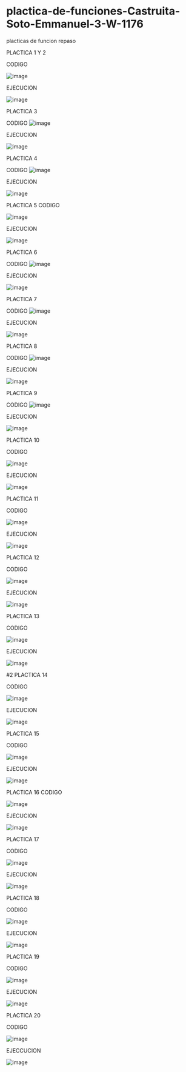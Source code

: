 # plactica-de-funciones-Castruita-Soto-Emmanuel-3-W-1176
placticas de funcion repaso

PLACTICA 1 Y 2

CODIGO

![image](https://github.com/user-attachments/assets/08d4cc4e-d6a8-4eb9-99a5-1f67ece3c73c)

EJECUCION

![image](https://github.com/user-attachments/assets/014d45b8-ea89-4d21-bfa2-a6bf9b54bca2)

PLACTICA 3

CODIGO
![image](https://github.com/user-attachments/assets/5c43fe0e-882c-4603-a76a-bcab9a69d481)

EJECUCION

![image](https://github.com/user-attachments/assets/862bc8d7-5791-4bca-a680-f94f6d9b1428)

PLACTICA 4

CODIGO
![image](https://github.com/user-attachments/assets/3d0993a9-7536-4447-86b4-b89d401e438c)

EJECUCION 

![image](https://github.com/user-attachments/assets/3a628efe-f57e-4772-9fd5-c8e8d051fc15)

PLACTICA 5
CODIGO

![image](https://github.com/user-attachments/assets/f0471e61-f3dd-4f63-aeb1-98bcf136f3de)

EJECUCION

![image](https://github.com/user-attachments/assets/286ca8a0-85b2-48ca-8aef-da7654164015)

PLACTICA 6

CODIGO
![image](https://github.com/user-attachments/assets/5af00d10-f4a4-41c2-b16a-53912a5b07e2)

EJECUCION

![image](https://github.com/user-attachments/assets/402f6019-4c68-40d8-b967-12fab90c9689)

PLACTICA 7

CODIGO
![image](https://github.com/user-attachments/assets/8334625a-91d5-46a3-87d0-dcf8e1e89ac1)

EJECUCION

![image](https://github.com/user-attachments/assets/d6b5eb17-a80f-496d-8e2c-0a8039c488dc)

PLACTICA 8

CODIGO
![image](https://github.com/user-attachments/assets/ec1bc880-9af8-42a0-a9d9-10475131e6e1)

EJECUCION 

![image](https://github.com/user-attachments/assets/1f3b12bf-16c2-4a23-8186-92f2d2eab76e)

PLACTICA 9

CODIGO
![image](https://github.com/user-attachments/assets/aa76b236-5344-45db-852d-c8cbb3f0e1ed)

EJECUCION

![image](https://github.com/user-attachments/assets/268b9eb5-409c-411c-b9a2-9e651ed205dc)

PLACTICA 10

CODIGO

![image](https://github.com/user-attachments/assets/e7801b43-eb17-4e36-9cc6-1517bdb28e8d)

EJECUCION

![image](https://github.com/user-attachments/assets/9bb510c6-1b4d-4609-8efa-0e0a7bb1624f)

PLACTICA 11

CODIGO

![image](https://github.com/user-attachments/assets/a68e1a32-83eb-4c79-9fef-3a1643b941ad)


EJECUCION

![image](https://github.com/user-attachments/assets/23a32bc8-10ab-452a-8924-6f3cd292e537)

PLACTICA 12

CODIGO

![image](https://github.com/user-attachments/assets/69eb6fdc-9ce9-43fe-a7e0-f8b30cec8fb5)


EJECUCION 

![image](https://github.com/user-attachments/assets/b6120a36-6c5b-4374-b1d2-2f8f14b90de5)

PLACTICA 13

CODIGO

![image](https://github.com/user-attachments/assets/be7f4fc1-5c19-4f50-925f-dddcb7e988d2)

EJECUCION

![image](https://github.com/user-attachments/assets/05610653-935e-4237-b73a-e00c21e1ebb0)

#2
PLACTICA 14

CODIGO

![image](https://github.com/user-attachments/assets/0320f3b0-de3d-47af-959c-75221e0c1ea6)


EJECUCION

![image](https://github.com/user-attachments/assets/3f6af71a-e156-4304-8f65-89bbd1731395)

PLACTICA 15

CODIGO

![image](https://github.com/user-attachments/assets/cb44544e-8645-44e4-9058-92e0bbb8761f)


EJECUCION 

![image](https://github.com/user-attachments/assets/44bc5960-2d57-41bf-991c-a2d579a04a0d)

PLACTICA 16
CODIGO

![image](https://github.com/user-attachments/assets/b97f445d-102c-40d3-be25-a1e654c8010d)

EJECUCION

![image](https://github.com/user-attachments/assets/e9fe0589-6f01-47ad-b071-762f29d91c52)


PLACTICA 17

CODIGO

![image](https://github.com/user-attachments/assets/673f1c65-eee7-4cf5-9364-8a1b5706e579)

EJECUCION

![image](https://github.com/user-attachments/assets/0fa28994-810d-48f6-8dcf-f49545337374)


PLACTICA 18

CODIGO

![image](https://github.com/user-attachments/assets/ac679e63-5f41-4228-9de2-ce05f7ad004c)


EJECUCION

![image](https://github.com/user-attachments/assets/170a50e7-4f2b-497e-a372-89799af5f626)


PLACTICA 19

CODIGO

![image](https://github.com/user-attachments/assets/941f4763-6f03-40ba-b2b1-3b139ee755fa)


EJECUCION 

![image](https://github.com/user-attachments/assets/05985545-2b81-414d-a30b-0de3189758c4)


PLACTICA 20

CODIGO

![image](https://github.com/user-attachments/assets/9f53e354-da6f-42ee-a0c1-5c23f6403f26)

EJECCUCION 

![image](https://github.com/user-attachments/assets/81bcba85-f39c-42ea-8764-b7209947f3df)



